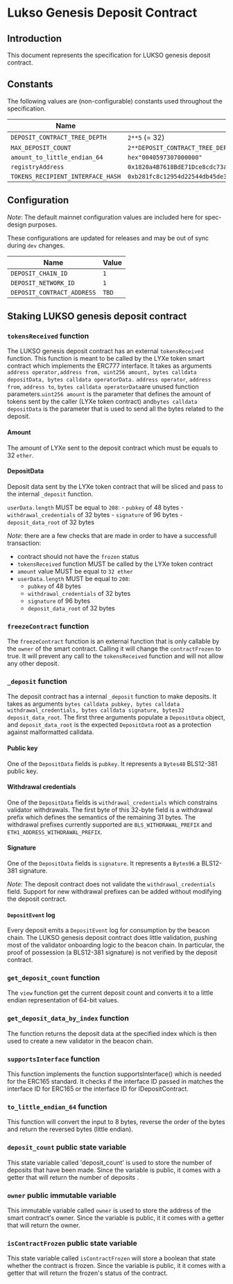 # Lukso Genesis Deposit Contract

## Introduction

This document represents the specification for LUKSO genesis deposit contract.

## Constants

The following values are (non-configurable) constants used throughout the specification.

| Name                              | Value                                                                |
| --------------------------------- | -------------------------------------------------------------------- |
| `DEPOSIT_CONTRACT_TREE_DEPTH`     | `2**5` (= 32)                                                        |
| `MAX_DEPOSIT_COUNT`               | `2**DEPOSIT_CONTRACT_TREE_DEPTH - 1`                                 |
| `amount_to_little_endian_64`      | `hex"0040597307000000"`                                              |
| `registryAddress`                 | `0x1820a4B7618BdE71Dce8cdc73aAB6C95905faD24`                         |
| `TOKENS_RECIPIENT_INTERFACE_HASH` | `0xb281fc8c12954d22544db45de3159a39272895b169a852b314f9cc762e44c53b` |

## Configuration

_Note_: The default mainnet configuration values are included here for spec-design purposes.

<!-- The different configurations for mainnet, testnets, and YAML-based testing can be found in the [`configs/constant_presets`](../../configs) directory. -->

These configurations are updated for releases and may be out of sync during `dev` changes.

| Name                       | Value |
| -------------------------- | ----- |
| `DEPOSIT_CHAIN_ID`         | `1`   |
| `DEPOSIT_NETWORK_ID`       | `1`   |
| `DEPOSIT_CONTRACT_ADDRESS` | `TBD` |

## Staking LUKSO genesis deposit contract

### `tokensReceived` function

The LUKSO genesis deposit contract has an external `tokensReceived` function.
This function is meant to be called by the LYXe token smart contract which implements the ERC777 interface.
It takes as arguments `address operator,address from, uint256 amount, bytes calldata depositData, bytes calldata operatorData.`
`address operator`, `address from`, `address to`, `bytes calldata operatorData`are unused function parameters.`uint256 amount` is the parameter that defines the amount of tokens sent by the caller (LYXe token contract) and`bytes calldata depositData` is the parameter that is used to send all the bytes related to the deposit.

#### Amount

The amount of LYXe sent to the deposit contract which must be equals to 32 `ether`.

#### DepositData

Deposit data sent by the LYXe token contract that will be sliced and pass to the internal `_deposit` function.

`userData.length` MUST be equal to `208`: - `pubkey` of 48 bytes - `withdrawal_credentials` of 32 bytes - `signature` of 96 bytes - `deposit_data_root` of 32 bytes

_Note_: there are a few checks that are made in order to have a successfull transaction:

- contract should not have the `frozen` status
- `tokensReceived` function MUST be called by the LYXe token contract
- `amount` value MUST be equal to `32 ether`
- `userData.length` MUST be equal to `208`:
  - `pubkey` of 48 bytes
  - `withdrawal_credentials` of 32 bytes
  - `signature` of 96 bytes
  - `deposit_data_root` of 32 bytes

### `freezeContract` function

The `freezeContract` function is an external function that is only callable by the `owner` of the smart contract.
Calling it will change the `contractFrozen` to true.
It will prevent any call to the `tokensReceived` function and will not allow any other deposit.

### `_deposit` function

The deposit contract has a internal `_deposit` function to make deposits. It takes as arguments `bytes calldata pubkey, bytes calldata withdrawal_credentials, bytes calldata signature, bytes32 deposit_data_root`. The first three arguments populate a `DepositData` object, and `deposit_data_root` is the expected `DepositData` root as a protection against malformatted calldata.

#### Public key

One of the `DepositData` fields is `pubkey`. It represents a `Bytes48` BLS12-381 public key.

#### Withdrawal credentials

One of the `DepositData` fields is `withdrawal_credentials` which constrains validator withdrawals.
The first byte of this 32-byte field is a withdrawal prefix which defines the semantics of the remaining 31 bytes.
The withdrawal prefixes currently supported are `BLS_WITHDRAWAL_PREFIX` and `ETH1_ADDRESS_WITHDRAWAL_PREFIX`.

#### Signature

One of the `DepositData` fields is `signature`. It represents a `Bytes96` a BLS12-381 signature.

_Note_: The deposit contract does not validate the `withdrawal_credentials` field.
Support for new withdrawal prefixes can be added without modifying the deposit contract.

#### `DepositEvent` log

Every deposit emits a `DepositEvent` log for consumption by the beacon chain. The LUKSO genesis deposit contract does little validation, pushing most of the validator onboarding logic to the beacon chain. In particular, the proof of possession (a BLS12-381 signature) is not verified by the deposit contract.

### `get_deposit_count` function

The `view` function get the current deposit count and converts it to a little endian representation of 64-bit values.

### `get_deposit_data_by_index` function

The function returns the deposit data at the specified index which is then used to create a new validator in the beacon chain.

### `supportsInterface` function

This function implements the function supportsInterface() which is needed for the ERC165 standard. It checks if the interface ID passed in matches the interface ID for ERC165 or the interface ID for IDepositContract.

### `to_little_endian_64` function

This function will convert the input to 8 bytes, reverse the order of the bytes and return the reversed bytes (little endian).

### `deposit_count` public state variable

This state variable called 'deposit_count' is used to store the number of deposits that have been made. Since the variable is public, it comes with a getter that will return the number of deposits .

### `owner` public immutable variable

This immutable variable called `owner` is used to store the address of the smart contract's owner. Since the variable is public, it it comes with a getter that will return the owner.

### `isContractFrozen` public state variable

This state variable called `isContractFrozen` will store a boolean that state whether the contract is frozen. Since the variable is public, it it comes with a getter that will return the frozen's status of the contract.
